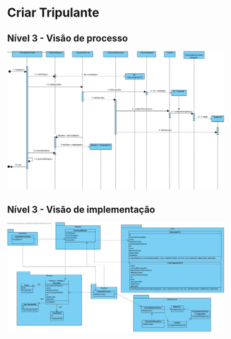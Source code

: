 # Criar Tripulante

## Nível 3 - Visão de processo

![criarTripulante](CriarTripulanteSD.jpg)



## Nível 3 - Visão de implementação

![CriarTripulante](CriarTripulanteCD.jpg)